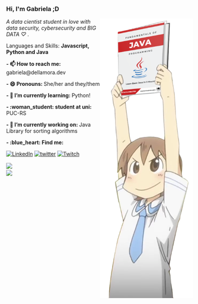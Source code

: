 ### Hi, I'm Gabriela ;D
<img align='right' src="https://raw.githubusercontent.com/MarnieGrenat/images-readme/main/java%20book%20edited.png" width="250">
<p><em> A data cientist student in love with data security, cybersecurity and BIG DATA 	♡ . </a>
 </em></p>
 
<p align="left">
 Languages and Skills: <strong>Javascript, Python and Java </strong>
 <p align="left"> <strong>- 📫 How to reach me: </strong> gabriela@dellamora.dev
</p>
<p align="left"> <strong> - 😄 Pronouns: </strong> She/her and they/them
 </p>
 <p align="left"> <strong> - 🖖 I’m currently learning: </strong> Python!
 </p>
 <p align="left"> <strong> - 	:woman_student: student at uni:  </strong> PUC-RS
 </p>
  <p align="left"> <strong> - 👀 I’m currently working on: </strong> Java Library for sorting algorithms
 </p>

<p align="left">
 <strong> - :blue_heart: Find me: </strong>
</p>


[![LinkedIn](https://img.shields.io/badge/LinkedIn-0077B5?style=for-the-badge&logo=linkedin&logoColor=white)](https://www.linkedin.com/in/gabriela-dellamora/)
[![twitter](https://img.shields.io/badge/twitter-1DA1F2?style=for-the-badge&logo=twitter&logoColor=white)](https://twitter.com/MarnieGrenat)
[![Twitch](https://img.shields.io/badge/Twitch-9146FF?style=for-the-badge&logo=twitch&logoColor=white)](https://www.twitch.tv/MarnieGrenat)

<div>
  <a href="https://github.com/MarnieGrenat">
   <img align="center" height="180em" src="https://github-readme-stats.vercel.app/api?username=marniegrenat&show_icons=true&theme=synthwave&include_all_commits=true&count_private=true"/>
   </a>

<div>
<a href="https://github.com/MarnieGrenat"> 
 <img align="center" height="191em" src="https://github-readme-stats.vercel.app/api/top-langs/?username=marniegrenat&theme=synthwave&hide=javascript,html"/>
 </a>

<!--
things I can put in the future on my profile:
- 🔭 I’m currently working on ...
- 🌱 I’m currently learning ...
- 👯 I’m looking to collaborate on ...
- 🤔 I’m looking for help with ...
- 💬 Ask me about ...
- 📫 How to reach me: ...
- 😄 Pronouns: ...
- ⚡ Fun fact: ...
-->
